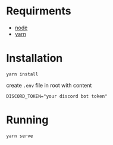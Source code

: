 # Requirments
- [node](https://nodejs.org/en/)
- [yarn](https://yarnpkg.com/getting-started/install)

# Installation
```
yarn install
```

create `.env` file in root with content
```
DISCORD_TOKEN="your discord bot token"
```

# Running

```
yarn serve
```
